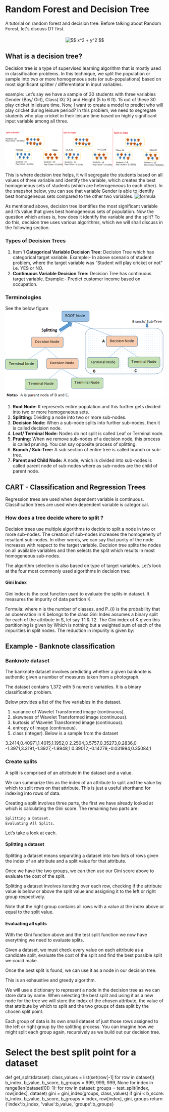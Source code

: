 # Random Forest and Decision Tree
A tutorial on random forest and decision tree.
Before talking about Random Forest, let's discuss DT first.

<p align="center"><img alt="$$&#10;x^2 + y^2&#10;$$" src="https://rawgit.com/xuewyang/randomforest (fetch/svgs/svgs/2df0462812afdf3716685057f8116942.svg?invert_in_darkmode" align=middle width="51.925005pt" height="17.359485pt"/></p>

## What is a decision tree?
Decision tree is a type of supervised learning algorithm that is mostly used in classification problems. In this technique, we split the population or sample into two or more homogeneous sets (or sub-populations) based on most significant splitter / differentiator in input variables.

example:
Let’s say we have a sample of 30 students with three variables Gender (Boy/ Girl), Class( IX/ X) and Height (5 to 6 ft). 15 out of these 30 play cricket in leisure time. Now, I want to create a model to predict who will play cricket during leisure period? In this problem, we need to segregate students who play cricket in their leisure time based on highly significant input variable among all three.

![example](/img/dt1.png)

This is where decision tree helps, it will segregate the students based on all values of three variable and identify the variable, which creates the best homogeneous sets of students (which are heterogeneous to each other). In the snapshot below, you can see that variable Gender is able to identify best homogeneous sets compared to the other two variables.
![formula](/svgs/32737e0a8d5a4cf32ba3ab1b74902ab7.svg)

As mentioned above, decision tree identifies the most significant variable and it’s value that gives best homogeneous sets of population. Now the question which arises is, how does it identify the variable and the split? To do this, decision tree uses various algorithms, which we will shall discuss in the following section.

### Types of Decision Trees
1. Item 1 **Categorical Variable Decision Tree:** Decision Tree which has categorical target variable. Example:- In above scenario of student problem, where the target variable was “Student will play cricket or not” i.e. YES or NO.
2. **Continuous Variable Decision Tree:** Decision Tree has continuous target variable. Example:- Predict customer income based on occupation.

### Terminologies
See the below figure
![terminology](/img/dt2.png)
1. **Root Node:** It represents entire population and this further gets divided into two or more homogeneous sets.
2. **Splitting:** Dividing a node into two or more sub-nodes.
3. **Decision Node:** When a sub-node splits into further sub-nodes, then it is called decision node.
4. **Leaf/ Terminal Node:** Nodes do not split is called Leaf or Terminal node.
5. **Pruning:** When we remove sub-nodes of a decision node, this process is called pruning. You can say opposite process of splitting.
6. **Branch / Sub-Tree:** A sub section of entire tree is called branch or sub-tree.
7. **Parent and Child Node:** A node, which is divided into sub-nodes is called parent node of sub-nodes where as sub-nodes are the child of parent node.

## CART - Classification and Regression Trees
Regression trees are used when dependent variable is continuous. Classification trees are used when dependent variable is categorical.

### How does a tree decide where to split ?
Decision trees use multiple algorithms to decide to split a node in two or more sub-nodes. The creation of sub-nodes increases the homogeneity of resultant sub-nodes. In other words, we can say that purity of the node increases with respect to the target variable. Decision tree splits the nodes on all available variables and then selects the split which results in most homogeneous sub-nodes.

The algorithm selection is also based on type of target variables. Let’s look at the four most commonly used algorithms in decision tree:

#### Gini Index
Gini index is the cost function used to evaluate the splits in dataset. It measures the impurity of data partition K.

Formula:
where n is the number of classes, and P_{i} is the probability that an observation in K belongs to the class.Gini Index assumes a binary split for each of the attribute in S, let say T1 & T2. The Gini index of K given this partitioning is given by 
Which is nothing but a weighted sum of each of the impurities in split nodes. The reduction in impurity is given by:


## Example - Banknote classification

### Banknote dataset

The banknote dataset involves predicting whether a given banknote is authentic given a number of measures taken from a photograph.

The dataset contains 1,372 with 5 numeric variables. It is a binary classification problem.

Below provides a list of the five variables in the dataset.
1. variance of Wavelet Transformed image (continuous).
2. skewness of Wavelet Transformed image (continuous).
3. kurtosis of Wavelet Transformed image (continuous).
4. entropy of image (continuous).
5. class (integer).
Below is a sample from the dataset

3.2414,0.40971,1.4015,1.1952,0
2.2504,3.5757,0.35273,0.2836,0
-1.3971,3.3191,-1.3927,-1.9948,1
0.39012,-0.14279,-0.031994,0.35084,1

### Create splits
A split is comprised of an attribute in the dataset and a value.

We can summarize this as the index of an attribute to split and the value by which to split rows on that attribute. This is just a useful shorthand for indexing into rows of data.

Creating a split involves three parts, the first we have already looked at which is calculating the Gini score. The remaining two parts are:

    Splitting a Dataset.
    Evaluating All Splits.

Let’s take a look at each.

#### Splitting a dataset
Splitting a dataset means separating a dataset into two lists of rows given the index of an attribute and a split value for that attribute.

Once we have the two groups, we can then use our Gini score above to evaluate the cost of the split.

Splitting a dataset involves iterating over each row, checking if the attribute value is below or above the split value and assigning it to the left or right group respectively.

Note that the right group contains all rows with a value at the index above or equal to the split value.

#### Evaluating all splits
With the Gini function above and the test split function we now have everything we need to evaluate splits.

Given a dataset, we must check every value on each attribute as a candidate split, evaluate the cost of the split and find the best possible split we could make.

Once the best split is found, we can use it as a node in our decision tree.

This is an exhaustive and greedy algorithm.

We will use a dictionary to represent a node in the decision tree as we can store data by name. When selecting the best split and using it as a new node for the tree we will store the index of the chosen attribute, the value of that attribute by which to split and the two groups of data split by the chosen split point.

Each group of data is its own small dataset of just those rows assigned to the left or right group by the splitting process. You can imagine how we might split each group again, recursively as we build out our decision tree.

# Select the best split point for a dataset
def get_split(dataset):
	class_values = list(set(row[-1] for row in dataset))
	b_index, b_value, b_score, b_groups = 999, 999, 999, None
	for index in range(len(dataset[0])-1):
		for row in dataset:
			groups = test_split(index, row[index], dataset)
			gini = gini_index(groups, class_values)
			if gini < b_score:
				b_index, b_value, b_score, b_groups = index, row[index], gini, groups
	return {'index':b_index, 'value':b_value, 'groups':b_groups}
